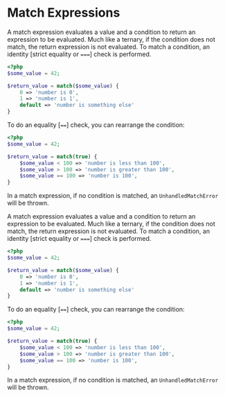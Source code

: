 # Match Expressions

A match expression evaluates a value and a condition to return an expression to be evaluated.
Much like a ternary, if the condition does not match, the return expression is not evaluated.
To match a condition, an identity [strict equality or `===`] check is performed.

```php
<?php
$some_value = 42;

$return_value = match($some_value) {
    0 => 'number is 0',
    1 => 'number is 1',
    default => 'number is something else'
}
```

To do an equality [`==`] check, you can rearrange the condition:

```php
<?php
$some_value = 42;

$return_value = match(true) {
    $some_value < 100 => 'number is less than 100',
    $some_value > 100 => 'number is greater than 100',
    $some_value == 100 => 'number is 100',
}
```

In a match expression, if no condition is matched, an `UnhandledMatchError` will be thrown.

A match expression evaluates a value and a condition to return an expression to be evaluated.
Much like a ternary, if the condition does not match, the return expression is not evaluated.
To match a condition, an identity [strict equality or `===`] check is performed.

```php
<?php
$some_value = 42;

$return_value = match($some_value) {
    0 => 'number is 0',
    1 => 'number is 1',
    default => 'number is something else'
}
```

To do an equality [`==`] check, you can rearrange the condition:

```php
<?php
$some_value = 42;

$return_value = match(true) {
    $some_value < 100 => 'number is less than 100',
    $some_value > 100 => 'number is greater than 100',
    $some_value == 100 => 'number is 100',
}
```

In a match expression, if no condition is matched, an `UnhandledMatchError` will be thrown.
